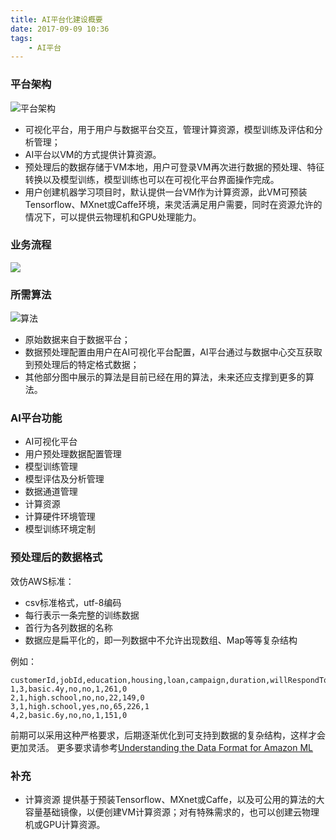 ```yaml
---
title: AI平台化建设概要
date: 2017-09-09 10:36
tags:
    - AI平台
---
```


### 平台架构
![平台架构](/img/ai/ai_frame.png)

<!--more-->

- 可视化平台，用于用户与数据平台交互，管理计算资源，模型训练及评估和分析管理；
- AI平台以VM的方式提供计算资源。
- 预处理后的数据存储于VM本地，用户可登录VM再次进行数据的预处理、特征转换以及模型训练，模型训练也可以在可视化平台界面操作完成。
- 用户创建机器学习项目时，默认提供一台VM作为计算资源，此VM可预装Tensorflow、MXnet或Caffe环境，来灵活满足用户需要，同时在资源允许的情况下，可以提供云物理机和GPU处理能力。

### 业务流程
![](/img/ai/ai_data_process.png)

### 所需算法
![算法](/img/ai/ai_algorithm.png)
- 原始数据来自于数据平台；
- 数据预处理配置由用户在AI可视化平台配置，AI平台通过与数据中心交互获取到预处理后的特定格式数据；
- 其他部分图中展示的算法是目前已经在用的算法，未来还应支撑到更多的算法。

### AI平台功能
- AI可视化平台
 - 用户预处理数据配置管理
 - 模型训练管理
 - 模型评估及分析管理
- 数据通道管理
- 计算资源
 - 计算硬件环境管理
 - 模型训练环境定制

### 预处理后的数据格式
效仿AWS标准：
- csv标准格式，utf-8编码
- 每行表示一条完整的训练数据
- 首行为各列数据的名称
- 数据应是扁平化的，即一列数据中不允许出现数组、Map等等复杂结构

例如：
``` text
customerId,jobId,education,housing,loan,campaign,duration,willRespondToCampaign
1,3,basic.4y,no,no,1,261,0
2,1,high.school,no,no,22,149,0
3,1,high.school,yes,no,65,226,1
4,2,basic.6y,no,no,1,151,0
```
前期可以采用这种严格要求，后期逐渐优化到可支持到数据的复杂结构，这样才会更加灵活。
更多要求请参考[Understanding the Data Format for Amazon ML](http://docs.aws.amazon.com/zh_cn/machine-learning/latest/dg/understanding-the-data-format-for-amazon-ml.html "Understanding the Data Format for Amazon ML")

### 补充
- 计算资源
提供基于预装Tensorflow、MXnet或Caffe，以及可公用的算法的大容量基础镜像，以便创建VM计算资源；对有特殊需求的，也可以创建云物理机或GPU计算资源。


